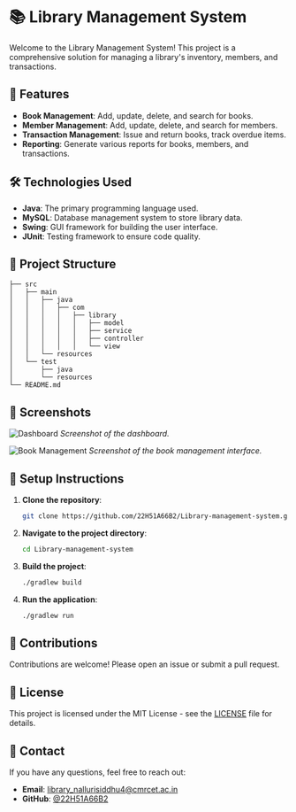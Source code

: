 # 📚 Library Management System

Welcome to the Library Management System! This project is a comprehensive solution for managing a library's inventory, members, and transactions.

## 🚀 Features

- **Book Management**: Add, update, delete, and search for books.
- **Member Management**: Add, update, delete, and search for members.
- **Transaction Management**: Issue and return books, track overdue items.
- **Reporting**: Generate various reports for books, members, and transactions.

## 🛠️ Technologies Used

- **Java**: The primary programming language used.
- **MySQL**: Database management system to store library data.
- **Swing**: GUI framework for building the user interface.
- **JUnit**: Testing framework to ensure code quality.

## 📂 Project Structure

```plaintext
├── src
│   ├── main
│   │   ├── java
│   │   │   ├── com
│   │   │   │   ├── library
│   │   │   │   │   ├── model
│   │   │   │   │   ├── service
│   │   │   │   │   ├── controller
│   │   │   │   │   └── view
│   │   └── resources
│   └── test
│       ├── java
│       └── resources
└── README.md
```

## 📸 Screenshots

![Dashboard](screenshots/dashboard.png)
*Screenshot of the dashboard.*

![Book Management](screenshots/book_management.png)
*Screenshot of the book management interface.*

## 📝 Setup Instructions

1. **Clone the repository**:
   ```bash
   git clone https://github.com/22H51A66B2/Library-management-system.git
   ```

2. **Navigate to the project directory**:
   ```bash
   cd Library-management-system
   ```

3. **Build the project**:
   ```bash
   ./gradlew build
   ```

4. **Run the application**:
   ```bash
   ./gradlew run
   ```

## 🙌 Contributions

Contributions are welcome! Please open an issue or submit a pull request.

## 📄 License

This project is licensed under the MIT License - see the [LICENSE](LICENSE) file for details.

## 📧 Contact

If you have any questions, feel free to reach out:

- **Email**: library_nallurisiddhu4@cmrcet.ac.in
- **GitHub**: [@22H51A66B2](https://github.com/22H51A66B2)
